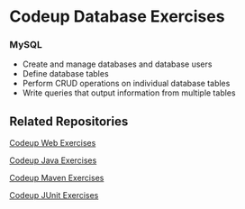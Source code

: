 # Codeup Database Exercises
### MySQL
- Create and manage databases and database users
- Define database tables
- Perform CRUD operations on individual database tables
- Write queries that output information from multiple tables





## Related Repositories

[Codeup Web Exercises](https://github.com/miamija7/codeup-web-exercises)

[Codeup Java Exercises](https://github.com/miamija7/codeup-java-exercises)

[Codeup Maven Exercises](https://github.com/miamija7/maven-exercises)

[Codeup JUnit Exercises](https://github.com/miamija7/junit-tests)
